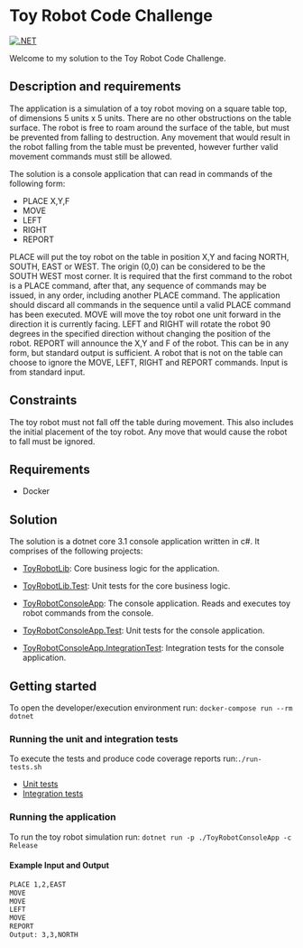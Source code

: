 # Toy Robot Code Challenge

[![.NET](https://github.com/tbasran/toy-robot-challenge/actions/workflows/dotnet.yml/badge.svg)](https://github.com/tbasran/toy-robot-challenge/actions/workflows/dotnet.yml)

Welcome to my solution to the Toy Robot Code Challenge.

## Description and requirements

The application is a simulation of a toy robot moving on a square table top, of dimensions 5 units x 5 units. There are no other obstructions on the table surface. The robot is free to roam around the surface of the table, but must be prevented from falling to destruction. Any movement that would result in the robot falling from the table must be prevented, however further valid movement commands must still be allowed.

The solution is a console application that can read in commands of the following form:

- PLACE X,Y,F
- MOVE
- LEFT
- RIGHT
- REPORT

PLACE will put the toy robot on the table in position X,Y and facing NORTH, SOUTH, EAST or WEST. The origin (0,0) can be considered to be the SOUTH WEST most corner. It is required that the first command to the robot is a PLACE command, after that, any sequence of commands may be issued, in any order, including another PLACE command. The application should discard all commands in the sequence until a valid PLACE command has been executed. MOVE will move the toy robot one unit forward in the direction it is currently facing.
LEFT and RIGHT will rotate the robot 90 degrees in the specified direction without changing the position of the robot. REPORT will announce the X,Y and F of the robot. This can be in any form, but standard output is sufficient. A robot that is not on the table can choose to ignore the MOVE, LEFT, RIGHT and REPORT commands. Input is from standard input.

## Constraints

The toy robot must not fall off the table during movement. This also includes the initial placement of the toy robot. Any move that would cause the robot to fall must be ignored.

## Requirements

- Docker

## Solution

The solution is a dotnet core 3.1 console application written in c#. It comprises of the following projects:

- [ToyRobotLib](./src/ToyRobotLib/): Core business logic for the application.

- [ToyRobotLib.Test](./src/ToyRobotLib.Test/): Unit tests for the core business logic.

- [ToyRobotConsoleApp](./src/ToyRobotConsoleApp/): The console application. Reads and executes toy robot commands from the console.  

- [ToyRobotConsoleApp.Test](./src/ToyRobotConsoleApp.Test/): Unit tests for the console application.

- [ToyRobotConsoleApp.IntegrationTest](./src/ToyRobotConsoleApp.IntegrationTest/): Integration tests for the console application.

## Getting started

To open the developer/execution environment run: `docker-compose run --rm dotnet`

### Running the unit and integration tests

To execute the tests and produce code coverage reports run:`./run-tests.sh`

- [Unit tests](./src/coverage-report/unit/index.html)
- [Integration tests](./src/coverage-report/integration/index.html)

### Running the application

To run the toy robot simulation run: `dotnet run -p ./ToyRobotConsoleApp -c Release`

#### Example Input and Output

```bash
PLACE 1,2,EAST
MOVE
MOVE
LEFT
MOVE
REPORT
Output: 3,3,NORTH
```
